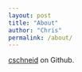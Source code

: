 ```yaml
---
layout: post
title: "About"
author: "Chris"
permalink: /about/
---
```


[cschneid](http://www.github.com/cschneid) on Github.

